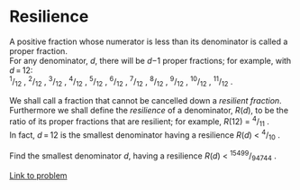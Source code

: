 # Resilience

<p> </p>
<p>A positive fraction whose numerator is less than its denominator is called a proper fraction.<br />
For any denominator, <var>d</var>, there will be <var>d</var>−1 proper fractions; for example, with <var>d</var> = 12:<br /><sup>1</sup>/<sub>12</sub> , <sup>2</sup>/<sub>12</sub> , <sup>3</sup>/<sub>12</sub> , <sup>4</sup>/<sub>12</sub> , <sup>5</sup>/<sub>12</sub> , <sup>6</sup>/<sub>12</sub> , <sup>7</sup>/<sub>12</sub> , <sup>8</sup>/<sub>12</sub> , <sup>9</sup>/<sub>12</sub> , <sup>10</sup>/<sub>12</sub> , <sup>11</sup>/<sub>12</sub> .
</p>

<p>We shall call a fraction that cannot be cancelled down a <i>resilient fraction</i>.<br />
Furthermore we shall define the <i>resilience</i> of a denominator, <var>R</var>(<var>d</var>), to be the ratio of its proper fractions that are resilient; for example, <var>R</var>(12) = <sup>4</sup>/<sub>11</sub> .<br />
In fact, <var>d</var> = 12 is the smallest denominator having a resilience <var>R</var>(<var>d</var>) &lt; <sup>4</sup>/<sub>10</sub> .</p>

<p>Find the smallest denominator <var>d</var>, having a resilience <var>R</var>(<var>d</var>) &lt; <sup>15499</sup>/<sub>94744</sub> .</p>


[Link to problem](https://projecteuler.net/problem=243)
